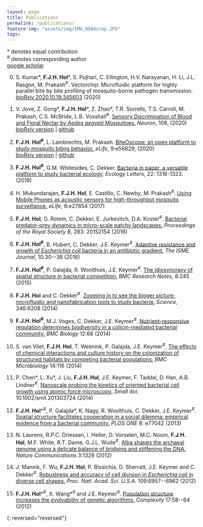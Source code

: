 ```yaml
---
layout: page
title: Publications
permalink: /publications/
feature-img: "assets/img/IMG_0504crop.JPG"
tags:
---
```


\* denotes equal contribution\
<sup>#</sup> denotes corresponding author\
[google scholar](https://scholar.google.com/citations?user=Kib_WzkAAAAJ&hl=en&oi=ao)


0. S. Kumar\*, **F.J.H. Hol**\*, S. Pujhari, C. Ellington, H.V. Narayanan, H. Li, J.L. Rasgon, M. Prakash<sup>#</sup>. Vectorchip: Microfluidic platform for highly parallel bite by bite profiling of mosquito-borne pathogen transmission. [*bioRxiv* 2020.10.19.345603](https://www.biorxiv.org/content/10.1101/2020.10.19.345603v1.abstract) (2020)

0. V. Jove, Z. Gong\*, **F.J.H. Hol**\*, Z. Zhao\*, T.R. Sorrells, T.S. Carroll, M. Prakash, C.S. McBride, L.B. Vosshall<sup>#</sup>. [Sensory Discrimination of Blood and Floral Nectar by *Aedes aegypti* Mosquitoes.](https://www.cell.com/neuron/pdfExtended/S0896-6273(20)30719-4) *Neuron*, 108, (2020)\
[*bioRxiv* version](https://www.biorxiv.org/content/10.1101/2020.02.27.954206v1.abstract) | [github](https://github.com/VosshallLab/Jove_Vosshall_2020)

0. **F.J.H. Hol<sup>#</sup>**, L. Lambrechts, M. Prakash. [BiteOscope: an open platform to study mosquito biting behavior.](https://elifesciences.org/articles/56829) *eLife*, 9:e56829, (2020)\
[*bioRxiv* version](https://www.biorxiv.org/content/10.1101/2020.02.19.955641v1) | [github](https://github.com/felixhol/biteOscope)

0. **F.J.H. Hol<sup>#</sup>**, G.M. Whitesides, C. Dekker. [Bacteria in paper, a versatile platform to study bacterial ecology](https://onlinelibrary.wiley.com/doi/full/10.1111/ele.13274). *Ecology Letters*, 22: 1316-1323. (2019)

0. H. Mukundarajan, **F.J.H. Hol**, E. Castillo, C. Newby, M. Prakash<sup>#</sup>. [Using Mobile Phones as acoustic sensors for high-throughput
mosquito surveillance.](https://elifesciences.org/articles/27854) *eLife*, 6:e27854 (2017)

0. **F.J.H. Hol**, O. Rotem, C. Dekker, E. Jurkevitch, D.A. Koster<sup>#</sup>. [Bacterial predator-prey dynamics in micro-scale patchy
landscapes.](https://royalsocietypublishing.org/doi/full/10.1098/rspb.2015.2154) *Proceedings of the Royal Society B*, 283: 20152154 (2016)

0. **F.J.H. Hol<sup>#</sup>**, B. Hubert, C. Dekker, J.E. Keymer<sup>#</sup>. [Adaptive resistance and growth of *Escherichia coli* bacteria in an antibiotic gradient.](https://www.nature.com/articles/ismej2015107/) *The ISME Journal*, 10:30--38 (2016)

0. **F.J.H. Hol<sup>#</sup>**, P. Galajda, R. Woolthuis, J.E. Keymer<sup>#</sup>. [The idiosyncrasy of spatial structure in bacterial competition.](https://bmcresnotes.biomedcentral.com/articles/10.1186/s13104-015-1169-x) *BMC Research Notes*, 8:245 (2015)

0. **F.J.H. Hol** and C. Dekker<sup>#</sup>. [Zooming in to see the bigger picture: microfluidic and nanofabrication tools to study bacteria.](https://science.sciencemag.org/content/346/6208/1251821) *Science*, 346:6208 (2014)

0. **F.J.H. Hol<sup>#</sup>**, M.J. Voges, C. Dekker, J.E. Keymer<sup>#</sup>. [Nutrient-responsive regulation determines biodiversity in a colicin-mediated bacterial community.](https://bmcbiol.biomedcentral.com/articles/10.1186/s12915-014-0068-2) *BMC Biology* 12:68 (2014)

0. S. van Vliet, **F.J.H. Hol**, T. Weenink, P. Galajda, J.E. Keymer<sup>#</sup>. [The effects of chemical interactions and culture history on the colonization of structured habitats by competing bacterial populations.](https://bmcmicrobiol.biomedcentral.com/articles/10.1186/1471-2180-14-116) *BMC Microbiology* 14:116 (2014)

0. P. Chen\*, L. Xu\*, J. Liu, **F.J.H. Hol**, J.E. Keymer, F. Taddei, D. Han, A.B. Lindner<sup>#</sup>. [Nanoscale probing the kinetics
of oriented bacterial cell growth using atomic force microscopy.](https://onlinelibrary.wiley.com/doi/full/10.1002/smll.201303724?casa_token=EhNS8-L2tewAAAAA%3AdZkvYSs2WbYaUzTjwry4gUIRVZN_FW1InPkr6Wh6hmck-z1TPPjDr26ERIi_Jkwx9fu_Nec_KuNreRg) *Small*
doi: 10.1002/smll.201303724 (2014)

0. **F.J.H. Hol**\*<sup>#</sup>, P. Galajda\*, K. Nagy, R. Woolthuis, C. Dekker, J.E. Keymer<sup>#</sup>. [Spatial structure facilitates cooperation in a social dilemma: empirical evidence from a bacterial community.](https://journals.plos.org/plosone/article?id=10.1371/journal.pone.0077042) *PLOS ONE* 8: e77042 (2013)

0. N. Laurens, R.P.C. Driessen, I. Heller, D. Vorselen, M.C. Noom, **F.J.H. Hol**, M.F. White, R.T. Dame, G.J.L. Wuite<sup>#</sup>. [Alba shapes the archaeal genome using a delicate balance of bridging and stiffening the DNA.](https://www.nature.com/articles/ncomms2330) *Nature Communications* 3:1328 (2012)

0. J. Mannik, F. Wu, **F.J.H. Hol**, P. Bissichia, D. Sherratt, J.E. Keymer and C. Dekker<sup>#</sup>. [Robustness and accuracy of cell division in *Escherichia coli* in diverse cell shapes.](https://www.pnas.org/content/109/18/6957.short) *Proc. Natl. Acad. Sci. U.S.A.* 109:6957--6962 (2012)

0. **F.J.H. Hol**\*<sup>#</sup>, X. Wang\*<sup>#</sup> and J.E. Keymer<sup>#</sup>. [Population structure increases the evolvability of genetic algorithms.](https://onlinelibrary.wiley.com/doi/abs/10.1002/cplx.21392) *Complexity* 17:58--64 (2012)  
<!-- \* denotes equal contribution -->
{: reversed="reversed"}

<!-- Type on Strap is based on Type Theme, a free and open-source theme for [Jekyll](http://jekyllrb.com/), licensed under the MIT License.

Head over to the [theme's documentation](https://github.io/sylhare/Type-on-Strap) for much more information about Type on Strap or to install this theme on your own Jekyll site.

This file is an example of a page in Jekyll, that automatically shows up in the header navigation, you can delete or modify this file freely. -->
